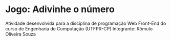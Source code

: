 # Jogo: Adivinhe o número
Atividade desenvolvida para a disciplina de programação Web Front-End do curso de Engenharia de Computação (UTFPR-CP)
Integrante: Rômulo Oliveira Souza
